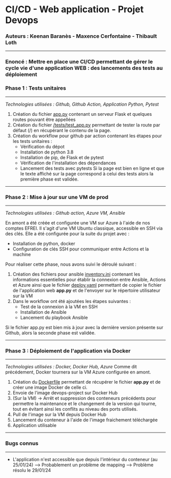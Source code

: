 # CI/CD - Web application - Projet Devops
### Auteurs : Keenan Baranès - Maxence Cerfontaine - Thibault Loth
---

### Enoncé : Mettre en place une CI/CD permettant de gérer le cycle vie d'une application WEB : des lancements des tests au déploiement

### Phase 1 : Tests unitaires
---
*Technologies utilisées : Github, Github Action, Application Python, Pytest*

1. Création du fichier [app.py](https://github.com/ThbLoth/CI-CD-dev-web-devops-projet/blob/main/app.py) contenant un serveur Flask et quelques routes pouvant être appellées
2. Création du fichier [/tests/test_app.py](https://github.com/ThbLoth/CI-CD-dev-web-devops-projet/blob/main/tests/test_app.py) permettant de tester la route par défaut (/) en récupérant le contenu de la page.
3. Création du workflow pour github par action contenant les étapes pour les tests unitaires :
   - Vérification du dépot
   - Installation de python 3.8
   - Installation de pip, de Flask et de pytest
   - Vérification de l'installation des dépendances
   - Lancement des tests avec pytests
Si la page est bien en ligne et que le texte affiché sur la page correspond à celui des tests alors la première phase est validée.

---
### Phase 2 : Mise à jour sur une VM de prod
---
*Technologies utilisées : Github action, Azure VM, Ansible*

En amont a été créée et configurée une VM sur Azure à l'aide de nos comptes EFREI. Il s'agit d'une VM Ubuntu classique, accessible en SSH via des clés.
Elle a été configurée pour la suite du projet avec :
- Installation de python, docker
- Configuration de clés SSH pour communiquer entre Actions et la machine

Pour réaliser cette phase, nous avons suivi le déroulé suivant :
1. Création des fichiers pour ansible [inventory.ini](https://github.com/ThbLoth/CI-CD-dev-web-devops-projet/blob/main/inventory.ini) contenant les informations essentielles pour établir la connexion entre Ansible, Actions et Azure ainsi que le fichier [deploy.yaml](https://github.com/ThbLoth/CI-CD-dev-web-devops-projet/blob/main/deploy.yaml) permettant de copier le fichier de l'application web **app.py** et de l'envoyer sur le répertoire utilisateur sur la VM
2. Dans le workflow ont été ajoutées les étapes suivantes :
   - Test de la connexion à la VM en SSH
   - Installation de Ansible
   - Lancement du playbook Ansible

Si le fichier app.py est bien mis à jour avec la dernière version présente sur Github, alors la seconde phase est validée.

---
###  Phase 3 : Déploiement de l'application via Docker
---
*Technologies utilisées : Docker, Docker Hub, Azure*
Comme dit précédement, Docker tournera sur la VM Azure configurée en amont.

1. Création du [Dockerfile](https://github.com/ThbLoth/CI-CD-dev-web-devops-projet/blob/main/Dockerfile) permettant de récupérer le fichier **app.py** et de créer une image Docker de celle ci.
2. Envoie de l'image devops-project sur Docker Hub
3. (Sur la VM) -> Arrêt et suppression des conteneurs précédents pour permettre la maintenance et le changement de la version qui tourne, tout en évitant ainsi les conflits au niveau des ports utilisés.
4. Pull de l'image sur la VM depuis Docker Hub
5. Lancement du conteneur à l'aide de l'image fraichement téléchargée
6. Application utilisable

---
### Bugs connus
--- 
- L'application n'est accessible que depuis l'intérieur du conteneur (au 25/01/24) --> Probablement un problème de mapping --> Problème résolu le 29/01/24
